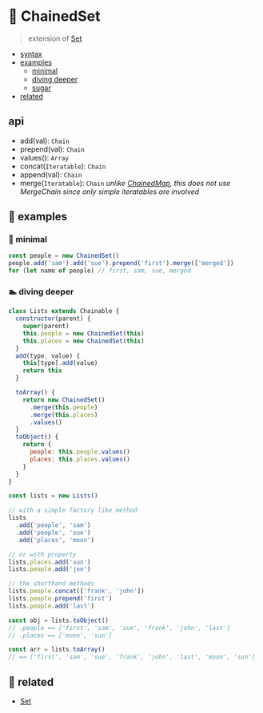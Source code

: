 # 🔢 ChainedSet

> extension of [Set][set]

- [syntax](#syntax)
- [examples](#-examples)
  - [minimal](#-minimal)
  - [diving deeper](#-diving-deeper)
  - [sugar](#-sugar)
- [related](#-related)

## api
- add(val): `Chain`
- prepend(val): `Chain`
- values(): `Array`
- concat(`Iteratable`): `Chain`
- append(val): `Chain`
- merge(`Iteratable`): `Chain` _unlike [ChainedMap][ChainedMap], this does not use MergeChain since only simple iteratables are involved_

## 📘 examples

### 👾 minimal

```js
const people = new ChainedSet()
people.add('sam').add('sue').prepend('first').merge(['merged'])
for (let name of people) // first, sam, sue, merged
```

<!-- ### 🔁 iterating  -->


### 🏊 diving deeper

```js
class Lists extends Chainable {
  constructor(parent) {
    super(parent)
    this.people = new ChainedSet(this)
    this.places = new ChainedSet(this)
  }
  add(type, value) {
    this[type].add(value)
    return this
  }

  toArray() {
    return new ChainedSet()
      .merge(this.people)
      .merge(this.places)
      .values()
  }
  toObject() {
    return {
      people: this.people.values()
      places: this.places.values()
    }
  }
}

const lists = new Lists()

// with a simple factory like method
lists
  .add('people', 'sam')
  .add('people', 'sue')
  .add('places', 'moon')

// or with property
lists.places.add('sun')
lists.people.add('joe')

// the shorthand methods
lists.people.concat(['frank', 'john'])
lists.people.prepend('first')
lists.people.add('last')

const obj = lists.toObject()
// .people == ['first', 'sam', 'sue', 'frank', 'john', 'last']
// .places == ['moon', 'sun']

const arr = lists.toArray()
// == ['first', 'sam', 'sue', 'frank', 'john', 'last', 'moon', 'sun']
```


## 🔗 related
- [Set][set]

[compose]: https://github.com/fluents/chain-able/wiki/Compose
[set]: https://developer.mozilla.org/en/docs/Web/JavaScript/Reference/Global_Objects/Set
[ChainedMap]: https://github.com/fluents/chain-able/wiki/chainedmap
